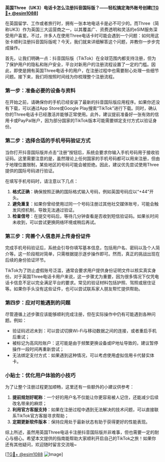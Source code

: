 **英国Three（UK3）电话卡怎么注册抖音国际版？——轻松搞定海外账号创建[[TG💪+ @esim1088](https://t.me/s/esim1088)]**

在英国留学、工作或者旅行时，拥有一张本地电话卡是必不可少的。而Three（简称UK3）作为英国三大运营商之一，以其覆盖广、资费透明和灵活的eSIM服务深受用户喜爱。不过，许多人在使用Three电话卡时可能会遇到一个问题：如何用这张卡顺利注册抖音国际版呢？今天，我们就来详细解答这个问题，并教你一步步完成操作。

首先，让我们明确一点：抖音国际版（TikTok）在全球范围内都支持注册，但为了保护用户的隐私和账户安全，平台对新用户的注册流程设置了一定的门槛。因此，即使是拥有英国Three电话卡的用户，在注册过程中也需要耐心处理一些细节问题。接下来，我们将按照时间线为你梳理整个注册流程。

### 第一步：准备必要的设备与资料

在开始之前，请确保你的手机已经安装了最新的抖音国际版应用程序。如果你还没有下载，可以通过App Store或Google Play搜索“TikTok”进行下载。同时，确认你的Three电话卡已经激活并能够正常使用。此外，建议提前准备好一张有效的信用卡或PayPal账户，因为部分国家的TikTok版本可能需要绑定支付方式以验证身份。

### 第二步：选择合适的手机号码验证方式

当你打开抖音国际版并点击“注册”按钮后，系统会要求你输入手机号码用于接收验证码。这里需要注意的是，虽然理论上任何国家的手机号码都可以用来注册，但由于地理位置限制，某些地区的号码可能会被拒绝。因此，建议优先尝试使用Three提供的国际号码进行验证。

在填写手机号码时，请注意以下几点：
1. **格式正确**：确保按照正确的国际格式输入号码，例如英国号码应以“+44”开头。
2. **避免重复**：如果你曾经使用过同一个号码注册过其他社交媒体账号，可能会触发风控机制，导致无法通过验证。
3. **检查信号**：在提交号码后，等待几分钟查看是否收到短信验证码。如果长时间未收到，可以尝试更换网络环境或稍后再试。

### 第三步：完善个人信息并上传身份证件

完成手机号码验证后，系统会引导你填写基本信息，包括用户名、密码以及个人简介等。这一阶段相对简单，只需根据提示逐步操作即可。然而，真正的挑战出现在后续的身份验证环节。

TikTok为了防止虚假账号泛滥，通常会要求用户提供身份证明文件以核实真实身份。对于英国Three电话卡用户来说，这一步骤尤为重要，因为很多情况下仅凭电话卡信息不足以完全满足平台的要求。常见的验证材料包括护照、驾照或居住证等。如果你手头没有这些证件，也可以尝试联系家人朋友帮忙提供帮助。

### 第四步：应对可能遇到的问题

尽管遵循上述步骤应该能够顺利完成注册，但在实际操作中仍有可能遇到各种问题。例如：
- 验证码迟迟未到：可以尝试切换Wi-Fi与移动数据之间的连接，或者重启手机后重试；
- 被标记为高风险账户：这可能是由于频繁更换设备或IP地址导致的，建议暂停操作一段时间再重新尝试；
- 无法绑定支付方式：如果遇到这种情况，可以考虑使用虚拟信用卡代替实体卡。

### 小贴士：优化用户体验的小技巧

为了让整个注册过程更加顺畅，这里还有一些额外的小建议供参考：
1. **提前规划好昵称**：一个好的用户名不仅能让你更容易被人记住，还能减少后续改名带来的麻烦；
2. **利用官方客服支持**：如果在注册过程中遇到无法解决的技术问题，可以直接联系TikTok官方客服寻求帮助；
3. **定期更新软件版本**：保持应用处于最新状态有助于获得更好的性能表现。

综上所述，虽然用英国Three电话卡注册抖音国际版并非难事，但也需要一定的耐心与细心。希望本文提供的指南能帮助大家顺利开启自己的TikTok之旅！如果你还有其他疑问，欢迎随时留言交流哦~

[[TG💪+ @esim1088](https://t.me/s/esim1088) ![Image](https://i.postimg.cc/4NQfJmqS/Snipaste-2025-05-13-00-14-12.png)]